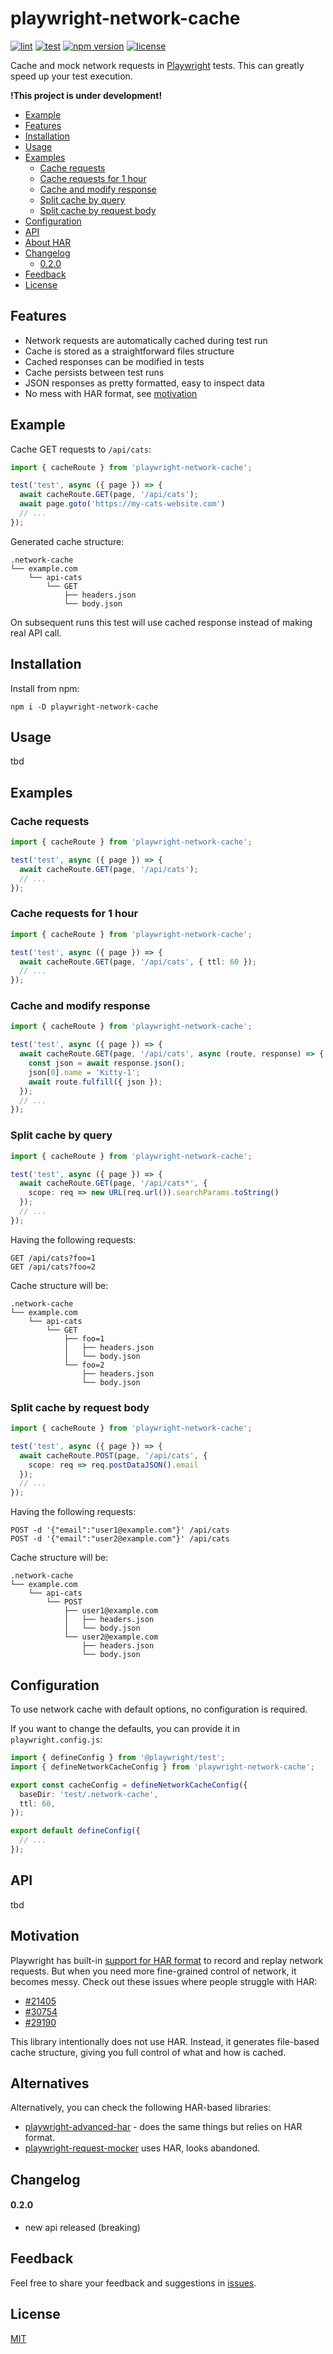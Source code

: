 # playwright-network-cache
[![lint](https://github.com/vitalets/playwright-network-cache/actions/workflows/lint.yaml/badge.svg)](https://github.com/vitalets/playwright-network-cache/actions/workflows/lint.yaml)
[![test](https://github.com/vitalets/playwright-network-cache/actions/workflows/test.yaml/badge.svg)](https://github.com/vitalets/playwright-network-cache/actions/workflows/test.yaml)
[![npm version](https://img.shields.io/npm/v/playwright-network-cache)](https://www.npmjs.com/package/playwright-network-cache)
[![license](https://img.shields.io/npm/l/playwright-network-cache)](https://github.com/vitalets/playwright-network-cache/blob/main/LICENSE)

Cache and mock network requests in [Playwright](https://playwright.dev/) tests.
This can greatly speed up your test execution.

**!This project is under development!**

<!-- toc -->

- [Example](#example)
- [Features](#features)
- [Installation](#installation)
- [Usage](#usage)
- [Examples](#examples)
  * [Cache requests](#cache-requests)
  * [Cache requests for 1 hour](#cache-requests-for-1-hour)
  * [Cache and modify response](#cache-and-modify-response)
  * [Split cache by query](#split-cache-by-query)
  * [Split cache by request body](#split-cache-by-request-body)
- [Configuration](#configuration)
- [API](#api)
- [About HAR](#about-har)
- [Changelog](#changelog)
    + [0.2.0](#020)
- [Feedback](#feedback)
- [License](#license)

<!-- tocstop -->

## Features

* Network requests are automatically cached during test run
* Cache is stored as a straightforward files structure
* Cached responses can be modified in tests
* Cache persists between test runs
* JSON responses as pretty formatted, easy to inspect data
* No mess with HAR format, see [motivation](#motivation)

## Example
Cache GET requests to `/api/cats`:
```ts
import { cacheRoute } from 'playwright-network-cache';

test('test', async ({ page }) => {
  await cacheRoute.GET(page, '/api/cats');
  await page.goto('https://my-cats-website.com')
  // ...
});
```

Generated cache structure:
```
.network-cache
└── example.com
    └── api-cats
        └── GET
            ├── headers.json
            └── body.json
```
On subsequent runs this test will use cached response instead of making real API call.

## Installation
Install from npm:
```
npm i -D playwright-network-cache
```

## Usage
tbd

## Examples

### Cache requests
```ts
import { cacheRoute } from 'playwright-network-cache';

test('test', async ({ page }) => {
  await cacheRoute.GET(page, '/api/cats');
  // ...
});
```

### Cache requests for 1 hour
```ts
import { cacheRoute } from 'playwright-network-cache';

test('test', async ({ page }) => {
  await cacheRoute.GET(page, '/api/cats', { ttl: 60 });
  // ...
});
```

### Cache and modify response
```ts
import { cacheRoute } from 'playwright-network-cache';

test('test', async ({ page }) => {
  await cacheRoute.GET(page, '/api/cats', async (route, response) => {
    const json = await response.json();
    json[0].name = 'Kitty-1';
    await route.fulfill({ json });
  });
  // ...
});
```

### Split cache by query
```ts
import { cacheRoute } from 'playwright-network-cache';

test('test', async ({ page }) => {
  await cacheRoute.GET(page, '/api/cats*', {
    scope: req => new URL(req.url()).searchParams.toString()
  });
  // ...
});
```
Having the following requests:
```
GET /api/cats?foo=1
GET /api/cats?foo=2
```
Cache structure will be:
```
.network-cache
└── example.com
    └── api-cats
        └── GET
            ├── foo=1
            │   ├── headers.json
            │   └── body.json
            └── foo=2
                ├── headers.json
                └── body.json
```

### Split cache by request body
```ts
import { cacheRoute } from 'playwright-network-cache';

test('test', async ({ page }) => {
  await cacheRoute.POST(page, '/api/cats', {
    scope: req => req.postDataJSON().email
  });
  // ...
});
```
Having the following requests:
```
POST -d '{"email":"user1@example.com"}' /api/cats
POST -d '{"email":"user2@example.com"}' /api/cats
```
Cache structure will be:
```
.network-cache
└── example.com
    └── api-cats
        └── POST
            ├── user1@example.com
            │   ├── headers.json
            │   └── body.json
            └── user2@example.com
                ├── headers.json
                └── body.json
```

## Configuration
To use network cache with default options, no configuration is required.

If you want to change the defaults, you can provide it in `playwright.config.js`:
```ts
import { defineConfig } from '@playwright/test';
import { defineNetworkCacheConfig } from 'playwright-network-cache';

export const cacheConfig = defineNetworkCacheConfig({
  baseDir: 'test/.network-cache',
  ttl: 60,
});

export default defineConfig({
  // ...
});
```

## API
tbd

## Motivation
Playwright has built-in [support for HAR format](https://playwright.dev/docs/mock#mocking-with-har-files) to record and replay network requests. 
But when you need more fine-grained control of network, it becomes messy. Check out these issues where people struggle with HAR: 

- [#21405](https://github.com/microsoft/playwright/issues/21405)
- [#30754](https://github.com/microsoft/playwright/issues/30754)
- [#29190](https://github.com/microsoft/playwright/issues/29190)

This library intentionally does not use HAR. Instead, it generates file-based cache structure, giving you full control of what and how is cached.

## Alternatives
Alternatively, you can check the following HAR-based libraries:
* [playwright-advanced-har](https://github.com/NoamGaash/playwright-advanced-har) - does the same things but relies on HAR format.
* [playwright-request-mocker](https://github.com/kousenlsn/playwright-request-mocker) uses HAR, looks abandoned.

## Changelog

#### 0.2.0
* new api released (breaking)

## Feedback
Feel free to share your feedback and suggestions in [issues](https://github.com/vitalets/playwright-network-cache/issues).

## License
[MIT](https://github.com/vitalets/playwright-network-cache/blob/main/LICENSE)